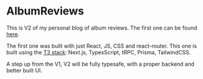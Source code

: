 # AlbumReviews

This is V2 of my personal blog of album reviews. The first one can be found [here](https://github.com/jmmd2000/AlbumReviews).

The first one was built with just React, JS, CSS and react-router.
This one is built using the [T3 stack](https://create.t3.gg/): Next.js, TypesScript, tRPC, Prisma, TailwindCSS.

A step up from the V1, V2 will be fully typesafe, with a proper backend and better built UI.
